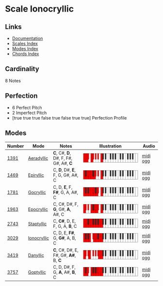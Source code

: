 # Scale Ionocryllic

## Links

- [Documentation](index.md)
- [Scales Index](Scales.md)
- [Modes Index](Modes.md)
- [Chords Index](Chords.md)

## Cardinality

8 Notes

## Perfection

- 6 Perfect Pitch
- 2 Imperfect Pitch
- [true true true false true false true true] Perfection Profile

## Modes

| Number | Mode | Notes | Illustration | Audio |
|--------|------|-------|--------------|-------|
| [1391](https://ianring.com/musictheory/scales/1391) | [Aeradyllic](ModeAeradyllic.md) | **C**, C#, **D**, D#, F, F#, G#, A#, **C** | ![CNaturalAeradyllic](ModeCNaturalAeradyllic.png) | [midi](ModeCNaturalAeradyllic.mid) [ogg](ModeCNaturalAeradyllic.ogg) | 
| [1469](https://ianring.com/musictheory/scales/1469) | [Epiryllic](ModeEpiryllic.md) | C, **D**, D#, **E**, F, G, G#, A#, C | ![CNaturalEpiryllic](ModeCNaturalEpiryllic.png) | [midi](ModeCNaturalEpiryllic.mid) [ogg](ModeCNaturalEpiryllic.ogg) | 
| [1781](https://ianring.com/musictheory/scales/1781) | [Gocryllic](ModeGocryllic.md) | C, D, **E**, F, **F#**, G, A, A#, C | ![CNaturalGocryllic](ModeCNaturalGocryllic.png) | [midi](ModeCNaturalGocryllic.mid) [ogg](ModeCNaturalGocryllic.ogg) | 
| [1963](https://ianring.com/musictheory/scales/1963) | [Epocryllic](ModeEpocryllic.md) | C, C#, D#, F, **G**, G#, **A**, A#, C | ![CNaturalEpocryllic](ModeCNaturalEpocryllic.png) | [midi](ModeCNaturalEpocryllic.mid) [ogg](ModeCNaturalEpocryllic.ogg) | 
| [2743](https://ianring.com/musictheory/scales/2743) | [Staptyllic](ModeStaptyllic.md) | C, **C#**, D, E, F, G, A, **B**, C | ![CNaturalStaptyllic](ModeCNaturalStaptyllic.png) | [midi](ModeCNaturalStaptyllic.mid) [ogg](ModeCNaturalStaptyllic.ogg) | 
| [3029](https://ianring.com/musictheory/scales/3029) | [Ionocryllic](ModeIonocryllic.md) | C, D, E, **F#**, G, **G#**, A, B, C | ![CNaturalIonocryllic](ModeCNaturalIonocryllic.png) | [midi](ModeCNaturalIonocryllic.mid) [ogg](ModeCNaturalIonocryllic.ogg) | 
| [3419](https://ianring.com/musictheory/scales/3419) | [Danyllic](ModeDanyllic.md) | **C**, C#, D#, E, F#, G#, **A#**, B, **C** | ![CNaturalDanyllic](ModeCNaturalDanyllic.png) | [midi](ModeCNaturalDanyllic.mid) [ogg](ModeCNaturalDanyllic.ogg) | 
| [3757](https://ianring.com/musictheory/scales/3757) | [Goptyllic](ModeGoptyllic.md) | C, D, D#, F, G, **A**, A#, **B**, C | ![CNaturalGoptyllic](ModeCNaturalGoptyllic.png) | [midi](ModeCNaturalGoptyllic.mid) [ogg](ModeCNaturalGoptyllic.ogg) | 
